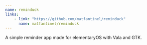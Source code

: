 ```yaml
---
name: reminduck
links: 
    - link: "https://github.com/matfantinel/reminduck"
      name: matfantinel/reminduck
---
```

<p>A simple reminder app made for elementaryOS with Vala and GTK.</p>
